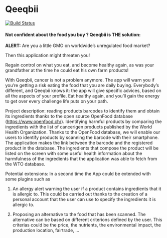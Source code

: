 # Qeeqbii

[![Build Status](https://jenkins.epfl.ch/sweng/buildStatus/icon?job=team-qeeq)](https://jenkins.epfl.ch/sweng/job/team-qeeq/)

#### Not confident about the food you buy ? Qeeqbii is THE solution:

**ALERT:** Are you a little GMO on worldwide’s unregulated food market?

Then this application might threaten you!


Regain control on what you eat, and become healthy again, as was your grandfather at the time he could eat his own farm products!

With Qeeqbii, cancer is not a problem anymore. The app will warn you if you’re getting a risk eating the food that you are daily buying. Everybody’s different, and Qeeqbii knows it: the app will give specific advices, based on all the aspects of your profile. Eat healthy again, and you’ll gain the energy to get over every challenge life puts on your path.


Project description: reading products barcodes to identify them and obtain its ingredients thanks to the open source OpenFood database (https://www.openfood.ch/). Identifying harmful products by comparing the ingredients with the list of cancerigen products published by the World Health Organization. Thanks to the OpenFood database, we will enable our users to identify products by scanning the barcode with their smartphone. The application makes the link between the barcode and the registered product in the database. The ingredients that compose the product will be listed on the screen with some useful health information about the harmfulness of the ingredients that the application was able to fetch from the WTO database.


Potential extensions: In a second time the App could be extended with some plugins such as

1. An allergy alert warning the user if a product contains ingredients that it is allergic to. This could be carried out thanks to the creation of a personal account that the user can use to specify the ingredients it is allergic to.

2. Proposing an alternative to the food that has been scanned. The alternative can be based on different criterions defined by the user. This criterias could be the price, the nutrients, the environmental impact, the production location, fairtrade, ...

